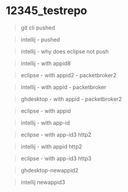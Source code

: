 # 12345_testrepo

> git cli pushed

> intellij - pushed
 
> intellij - why does eclipse not push

> intellij - with appid8

> eclipse - with appid2 - packetbroker2

> intellij - with appid - packetbroker 

> ghdesktop - with appid - packetbroker2

> eclipse - with appid

> intellij - with app-id

> eclipse - with app-id3 http2
 
> intellij - with appid http2

> eclipse - with app-id3 http3

> ghdesktop-newappid2

> intellij newappid3